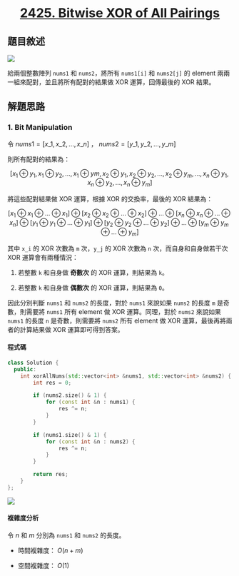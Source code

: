 # <center> [2425. Bitwise XOR of All Pairings](https://leetcode.com/problems/bitwise-xor-of-all-pairings/description/) </center>

## 題目敘述

[![](https://i.imgur.com/RxtuauG.png)](https://i.imgur.com/RxtuauG.png)

給兩個整數陣列 `nums1` 和 `nums2`，將所有 `nums1[i]` 和 `nums2[j]` 的 element 兩兩一組來配對，並且將所有配對的結果做 XOR 運算，回傳最後的 XOR 結果。

## 解題思路

### 1. Bit Manipulation

令 $nums1 = [x\_1, x\_2, ..., x\_n]$ ， $nums2 = [y\_1, y\_2, ..., y\_m]$

則所有配對的結果為：

$$
[x_1 \oplus y_1, x_1 \oplus y_2, ..., x_1 \oplus ym, x_2 \oplus y_1, x_2 \oplus y_2, ..., x_2 \oplus y_m, ..., x_n \oplus y_1, x_n \oplus y_2, ..., x_n \oplus y_m]
$$

將這些配對結果做 XOR 運算，根據 XOR 的交換率，最後的 XOR 結果為：

$$
[x_1 \oplus x_1 \oplus  ... \oplus x_1] \oplus [x_2 \oplus x_2 \oplus  ... \oplus x_2] \oplus ... \oplus [x_n \oplus x_n \oplus  ... \oplus x_n] \oplus [y_1 \oplus y_1 \oplus  ... \oplus y_1] \oplus [y_2 \oplus y_2 \oplus  ... \oplus y_2] \oplus ... \oplus [y_m \oplus y_m \oplus  ... \oplus y_m]
$$

其中 `x_i` 的 XOR 次數為 `m` 次，`y_j` 的 XOR 次數為 `n` 次，而自身和自身做若干次 XOR 運算會有兩種情況：

1. 若整數 `k` 和自身做 **奇數次** 的 XOR 運算，則結果為 `k`。

2. 若整數 `k` 和自身做 **偶數次** 的 XOR 運算，則結果為 `0`。

因此分別判斷 `nums1` 和 `nums2` 的長度，對於 `nums1` 來說如果 `nums2` 的長度 `m` 是奇數，則需要將 `nums1` 所有 element 做 XOR 運算。同理，對於 `nums2` 來說如果 `nums1` 的長度 `n` 是奇數，則需要將 `nums2` 所有 element 做 XOR 運算，最後再將兩者的計算結果做 XOR 運算即可得到答案。

#### 程式碼

```cpp {.line-numbers}
class Solution {
  public:
    int xorAllNums(std::vector<int> &nums1, std::vector<int> &nums2) {
        int res = 0;

        if (nums2.size() & 1) {
            for (const int &n : nums1) {
                res ^= n;
            }
        }

        if (nums1.size() & 1) {
            for (const int &n : nums2) {
                res ^= n;
            }
        }

        return res;
    }
};
```

[![](https://i.imgur.com/rREny0Z.png)](https://i.imgur.com/rREny0Z.png)

#### 複雜度分析

令 $n$ 和 $m$ 分別為 `nums1` 和 `nums2` 的長度。

- 時間複雜度： $O(n + m)$

- 空間複雜度： $O(1)$
